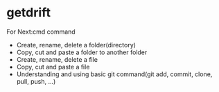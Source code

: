 # getdrift
For Next:cmd command
- Create, rename, delete  a folder(directory)
- Copy, cut and paste a folder to another folder
- Create, rename, delete a file
- Copy, cut and paste a file
- Understanding and using  basic git command(git add, commit, clone, pull, push, ...)
